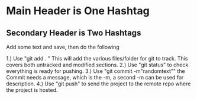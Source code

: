 # Main Header is One Hashtag

## Secondary Header is Two Hashtags

Add some text and save, then do the following

  1.) Use "git add . " This will add the various files/folder for git to track. This covers both untracked and modified sections.
  2.) Use "git status" to check everything is ready for pushing.
  3.) Use "git commit -m"randomtext"" the Commit needs a message, which is the -m, a second -m can be used for description.
  4.) Use "git push" to send the project to the remote repo where the project is hosted.
